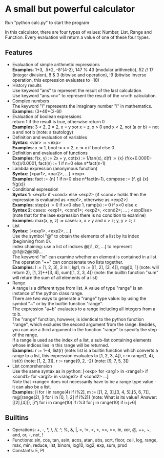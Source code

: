 # A small but powerful calculator

Run "python calc.py" to start the program

In this calculator, there are four types of values: Number, List, Range and Function.
Every evaluation will return a value of one of these four types.  

## Features

- Evaluation of simple arithmetic expressions  
    **Examples**: 1+3, .5*2, -8^(4-2), 147 % 43 (modular arithmetic), 52 // 17 (integer division), 8 & 3 (bitwise and operation), !9 (bitwise inverse operation, this expression evaluates to -10)
- History results  
    Use keyword "ans" to represent the result of the last calculation.  
    Use keyword "ans.\<n>" to represent the result of the \<n>th calculation.
- Complex numbers  
    The keyword "I" represents the imaginary number "i" in mathematics.  
    **Examples**: (3+4I)*(2-6I)
- Evaluation of boolean expressions  
    return 1 if the result is true, otherwise return 0  
    **Examples**: 3 > 2, 2 = 2, x = y xor x = z, x > 0 and x < 2, not (a or b) = not a and not b (note: a tautology)
- Definition and evaluation of variables  
    **Syntax**: \<var> := \<exp>  
    **Examples**: x := 1, bool := x > 2, c := x if bool else 0
- Definition and evaluation of functions  
    **Examples**: f(x, y) := 2x + y, cot(x) := 1/tan(x), d(f) := {x} (f(x+0.0001)-f(x))/0.0001, fact(n) := 1 if n=0 else n*fact(n-1)
- Lambda expression (anonymous function)  
    **Syntax**: {\<par1>, \<par2>, ...} \<exp>  
    **Examples**: fact := {n} 1 if n=0 else n*fact(n-1), compose := {f, g} {x} f(g(x))
- Conditional expression  
    **Syntax 1**: \<exp1> if \<cond> else \<exp2> (if \<cond> holds then the expression is evaluated as \<exp1>, otherwise as \<exp2>)  
    **Examples**: step(x) := 0 if x<0 else 1, ramp(x) := 0 if x<0 else x  
    **Syntax 2**: cases: \<exp1>, \<cond1>; \<exp2>, \<cond2>; ... ; \<expElse> (note that for the lase expression there is no condition to examine)  
    **Examples**: max(x, y, z) := cases: x, x > y and x > z; y, y > z; z
- List  
    **Syntax**: [\<exp1>, \<exp2>, ...]  
    Use the symbol "@" to obtain the elements of a list by its index (beginning from 0).  
    Index chaining: use a list of indices @[i1, i2, ...] to represent @i1@i2@i3@...  
    The keyword "in" can examine whether an element is contained in a list.  
    The operation "++" can concatenate two lists together.  
    **Examples**: l := [1, 2, 3], 3 in l, l@1, m := [[1, 2], [3, 4]], m@[0, 1] (note: will return 2), [1, 2]++[3, 4], sum([1, 2, 3, 4]) (note: the builtin function "sum" will return the sum of all elements of a list)  
- Range  
    A range is a different type from list. A value of type "range" is an instance of the python class range.  
    There are two ways to generate a "range" type value: by using the symbol "\~" or by the builtin function "range".  
    The expression "a\~b" evaluates to a range including all integers from a to b.  
    The "range" function, however, is identical to the python function "range", which excludes the second argument from the range. Besides, you can use a third argument in the function "range" to specify the step of the range.  
    If a range is used as the index of a list, a sub-list containing elements whose indices lies in this range will be returned.  
    **Examples**: r := 1~4, list(r) (note: list is a builtin function which converts a range to a list, this expression evaluates to [1, 2, 3, 4]), r := range(1, 4), list(r) (note: [1, 2, 3]), r := range(9, 2, -2) (note: [9, 7, 5, 3])
- List comprehension  
    Use the same syntax as in python: [\<exp> for \<arg1> in \<range1> if \<cond1> for \<arg2> in \<range2> if \<cond2> ...]  
    Note that \<range> does not necessarily have to be a range type value - it can also be a list.  
    **Examples**: [i for i in range(4) if i%2], m := [[1, 2, 3],[3, 4, 5],[5, 6, 7]], m@[range(2), [i for i in [0, 1, 2] if i%2]] (note: What is its value? Answer: [[2],[4]]), [i*j for i in range(10) if i%3 for j in range(10) if i+j>6]

## Builtins

- Operations: +, -, *, /, //, ^, %, &, |, =, !=, <, >, <=, >=, in, xor, @, ++, ~, and, or, -, not, !
- Functions: sin, cos, tan, asin, acos, atan, abs, sqrt, floor, ceil, log, range, max, min, reduce, list, binom, log10, log2, exp, sum, prod
- Constants: E, PI  
